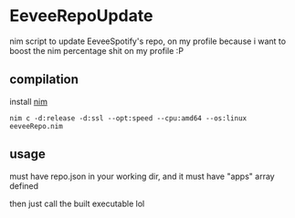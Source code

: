 # EeveeRepoUpdate
nim script to update EeveeSpotify's repo, on my profile because i want to boost the nim percentage shit on my profile :P

## compilation
install [nim](https://nim-lang.org/install_unix.html)

`nim c -d:release -d:ssl --opt:speed --cpu:amd64 --os:linux eeveeRepo.nim`

## usage
must have repo.json in your working dir, and it must have "apps" array defined

then just call the built executable lol
